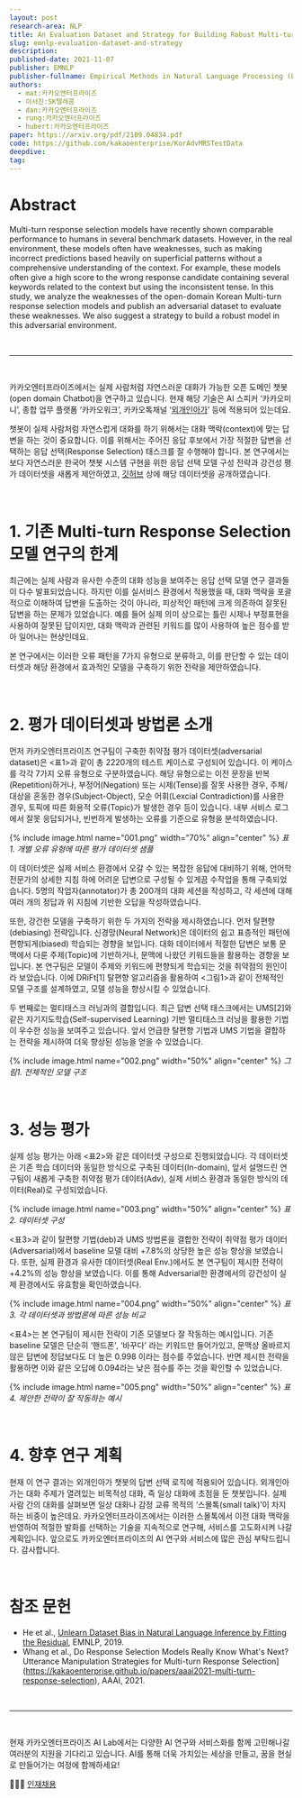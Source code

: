 ```yaml
---
layout: post
research-area: NLP
title: An Evaluation Dataset and Strategy for Building Robust Multi-turn Response Selection Model
slug: emnlp-evaluation-dataset-and-strategy
description:
published-date: 2021-11-07
publisher: EMNLP
publisher-fullname: Empirical Methods in Natural Language Processing (EMNLP)
authors:
  - mat:카카오엔터프라이즈
  - 이서진:SK텔레콤
  - dan:카카오엔터프라이즈
  - rung:카카오엔터프라이즈
  - hubert:카카오엔터프라이즈
paper: https://arxiv.org/pdf/2109.04834.pdf
code: https://github.com/kakaoenterprise/KorAdvMRSTestData 
deepdive:
tag:
---
```


# Abstract

Multi-turn response selection models have recently shown comparable performance to humans in several benchmark datasets. However, in the real environment, these models often have weaknesses, such as making incorrect predictions based heavily on superficial patterns without a comprehensive understanding of the context. For example, these models often give a high score to the wrong response candidate containing several keywords related to the context but using the inconsistent tense. In this study, we analyze the weaknesses of the open-domain Korean Multi-turn response selection models and publish an adversarial dataset to evaluate these weaknesses. We also suggest a strategy to build a robust model in this adversarial environment.

<br/>

***

<br/>

카카오엔터프라이즈에서는 실제 사람처럼 자연스러운 대화가 가능한 오픈 도메인 챗봇 (open domain Chatbot)을 연구하고 있습니다. 현재 해당 기술은 AI 스피커 ‘카카오미니’, 종합 업무 플랫폼 ‘카카오워크’, 카카오톡채널 ‘[외개인아가](https://pf.kakao.com/_lKxoMT)’ 등에 적용되어 있는데요.

챗봇이 실제 사람처럼 자연스럽게 대화를 하기 위해서는 대화 맥락(context)에 맞는 답변을 하는 것이 중요합니다. 이를 위해서는 주어진 응답 후보에서 가장 적절한 답변을 선택하는 응답 선택(Response Selection) 태스크를 잘 수행해야 합니다. 본 연구에서는 보다 자연스러운 한국어 챗봇 시스템 구현을 위한 응답 선택 모델 구성 전략과 강건성 평가 데이터셋을 새롭게 제안하였고, [깃허브](https://github.com/kakaoenterprise/KorAdvMRSTestData) 상에 해당 데이터셋을 공개하였습니다.

<br/>

# 1. 기존 Multi-turn Response Selection 모델 연구의 한계

최근에는 실제 사람과 유사한 수준의 대화 성능을 보여주는 응답 선택 모델 연구 결과들이 다수 발표되었습니다. 하지만 이를 실서비스 환경에서 적용했을 때, 대화 맥락을 포괄적으로 이해하여 답변을 도출하는 것이 아니라, 피상적인 패턴에 크게 의존하여 잘못된 답변을 하는 문제가 있었습니다. 예를 들어 실제 의미 상으로는 틀린 시제나 부정표현을 사용하여 잘못된 답이지만, 대화 맥락과 관련된 키워드를 많이 사용하여 높은 점수를 받아 일어나는 현상인데요.

본 연구에서는 이러한 오류 패턴을 7가지 유형으로 분류하고, 이를 판단할 수 있는 데이터셋과 해당 환경에서 효과적인 모델을 구축하기 위한 전략을 제안하였습니다.

<br/>

# 2. 평가 데이터셋과 방법론 소개

먼저 카카오엔터프라이즈 연구팀이 구축한 취약점 평가 데이터셋(adversarial dataset)은 <표1>과 같이 총 2220개의 테스트 케이스로 구성되어 있습니다. 이 케이스를 각각 7가지 오류 유형으로 구분하였습니다. 해당 유형으로는 이전 문장을 반복(Repetition)하거나, 부정어(Negation) 또는 시제(Tense)를 잘못 사용한 경우, 주체/대상을 혼동한 경우(Subject-Object), 모순 어휘(Lexcial Contradiction)를 사용한 경우, 토픽에 따른 화용적 오류(Topic)가 발생한 경우 등이 있습니다. 내부 서비스 로그에서 잘못 응답되거나, 빈번하게 발생하는 오류를 기준으로 유형을 분석하였습니다.

{% include image.html name="001.png" width="70%" align="center" %}
<em class="center">표1. 개별 오류 유형에 따른 평가 데이터셋 샘플</em>

이 데이터셋은 실제 서비스 환경에서 오갈 수 있는 복잡한 응답에 대비하기 위해, 언어학 전문가의 상세한 지침 하에 어려운 답변으로 구성될 수 있게끔 수작업을 통해 구축되었습니다. 5명의 작업자(annotator)가 총 200개의 대화 세션을 작성하고, 각 세션에 대해 여러 개의 정답과 위 지침에 기반한 오답을 작성하였습니다.

또한, 강건한 모델을 구축하기 위한 두 가지의 전략을 제시하였습니다. 먼저 탈편향(debiasing) 전략입니다. 신경망(Neural Network)은 데이터의 쉽고 표층적인 패턴에 편향되게(biased) 학습되는 경향을 보입니다. 대화 데이터에서 적절한 답변은 보통 문맥에서 다룬 주제(Topic)에 기반하거나, 문맥에 나왔던 키워드들을 활용하는 경향을 보입니다. 본 연구팀은 모델이 주제와 키워드에 편향되게 학습되는 것을 취약점의 원인이라 보았습니다. 이에 DRiFt[1] 탈편향 알고리즘을 활용하여 <그림1>과 같이 전체적인 모델 구조를 설계하였고, 모델 성능을 향상시킬 수 있었습니다.

두 번째로는 멀티태스크 러닝과의 결합입니다. 최근 답변 선택 태스크에서는 UMS[2]와 같은 자기지도학습(Self-supervised Learning) 기반 멀티태스크 러닝을 활용한 기법이 우수한 성능을 보여주고 있습니다. 앞서 언급한 탈편향 기법과 UMS 기법을 결합하는 전략을 제시하여 더욱 향상된 성능을 얻을 수 있었습니다.

{% include image.html name="002.png" width="50%" align="center" %}
<em class="center">그림1. 전체적인 모델 구조</em>

<br/>

# 3. 성능 평가

실제 성능 평가는 아래 <표2>와 같은 데이터셋 구성으로 진행되었습니다. 각 데이터셋은 기존 학습 데이터와 동일한 방식으로 구축된 데이터(In-domain), 앞서 설명드린 연구팀이 새롭게 구축한 취약점 평가 데이터(Adv), 실제 서비스 환경과 동일한 방식의 데이터(Real)로 구성되었습니다.

{% include image.html name="003.png" width="50%" align="center" %}
<em class="center">표2. 데이터셋 구성</em>

<표3>과 같이 탈편향 기법(deb)과 UMS 방법론을 결합한 전략이 취약점 평가 데이터(Adversarial)에서 baseline 모델 대비 +7.8%의 상당한 높은 성능 향상을 보였습니다. 또한, 실제 환경과 유사한 데이터셋(Real Env.)에서도 본 연구팀이 제시한 전략이 +4.2%의 성능 향상을 보였습니다. 이를 통해 Adversarial한 환경에서의 강건성이 실제 환경에서도 유효함을 확인하였습니다.

{% include image.html name="004.png" width="50%" align="center" %}
<em class="center">표3. 각 데이터셋과 방법론에 따른 성능 비교</em>

<표4>는 본 연구팀이 제시한 전략이 기존 모델보다 잘 작동하는 예시입니다. 기존 baseline 모델은 단순히 ‘핸드폰', ‘바꾸다' 라는 키워드만 들어가있고, 문맥상 올바르지 않은 답변에 정답보다도 더 높은 0.998 이라는 점수를 주었습니다. 반면 제시한 전략을 활용하면 이와 같은 오답에 0.094라는 낮은 점수를 주는 것을 확인할 수 있었습니다.

{% include image.html name="005.png" width="50%" align="center" %}
<em class="center">표4. 제안한 전략이 잘 작동하는 예시</em>

<br>

# 4. 향후 연구 계획

현재 이 연구 결과는 외개인아가 챗봇의 답변 선택 로직에 적용되어 있습니다. 외개인아가는 대화 주제가 열려있는 비목적성 대화, 즉 일상 대화에 초점을 둔 챗봇입니다. 실제 사람 간의 대화를 살펴보면 일상 대화나 감정 교류 목적의 ‘스몰톡(small talk)’이 차지하는 비중이 높은데요. 카카오엔터프라이즈에서는 이러한 스몰톡에서 이전 대화 맥락을 반영하여 적절한 발화를 선택하는 기술을 지속적으로 연구해, 서비스를 고도화시켜 나갈 계획입니다. 앞으로도 카카오엔터프라이즈의 AI 연구와 서비스에 많은 관심 부탁드립니다. 감사합니다.

<br>

# 참조 문헌

- He et al., [Unlearn Dataset Bias in Natural Language Inference by Fitting the Residual](https://arxiv.org/abs/1908.10763), EMNLP, 2019.
- Whang et al., Do Response Selection Models Really Know What's Next? Utterance Manipulation Strategies for Multi-turn Response Selection](https://kakaoenterprise.github.io/papers/aaai2021-multi-turn-response-selection), AAAI, 2021.

<br>

***

<br>

현재 카카오엔터프라이즈 AI Lab에서는 다양한 AI 연구와 서비스화를 함께 고민해나갈 여러분의 지원을 기다리고 있습니다. AI를 통해 더욱 가치있는 세상을 만들고, 꿈을 현실로 만들어가는 여정에 함께하세요!

👨🏻‍💻 [인재채용](http://kko.to/ailab_career)

